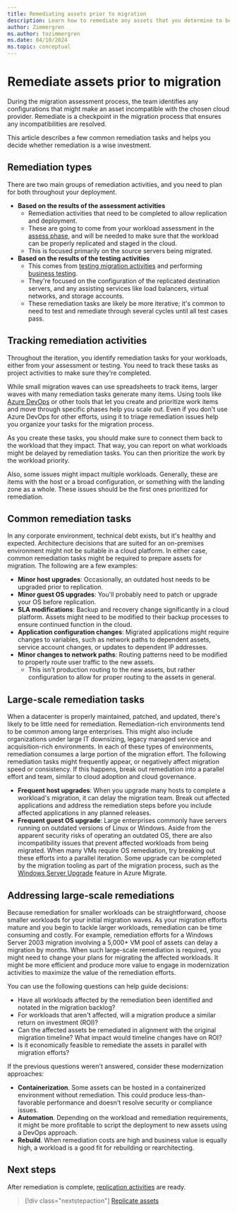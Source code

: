 ```yaml
---
title: Remediating assets prior to migration
description: Learn how to remediate any assets that you determine to be incompatible with your chosen cloud provider before migration begins.
author: Zimmergren
ms.author: tozimmergren
ms.date: 04/10/2024
ms.topic: conceptual
---
```


# Remediate assets prior to migration

During the migration assessment process, the team identifies any configurations that might make an asset incompatible with the chosen cloud provider. Remediate is a checkpoint in the migration process that ensures any incompatibilities are resolved.

This article describes a few common remediation tasks and helps you decide whether remediation is a wise investment.

## Remediation types

There are two main groups of remediation activities, and you need to plan for both throughout your deployment.

- **Based on the results of the assessment activities**
  - Remediation activities that need to be completed to allow replication and deployment.
  - These are going to come from your workload assessment in the [assess phase](../assess/index.md), and will be needed to make sure that the workload can be properly replicated and staged in the cloud.
  - This is focused primarily on the source servers being migrated.
- **Based on the results of the testing activities**
  - This comes from [testing migration activities](../deploy/migration-test.md) and performing [business testing](../release/business-test.md).
  - They're focused on the configuration of the replicated destination servers, and any assisting services like load balancers, virtual networks, and storage accounts.
  - These remediation tasks are likely be more iterative; it's common to need to test and remediate through several cycles until all test cases pass.

## Tracking remediation activities

Throughout the iteration, you identify remediation tasks for your workloads, either from your assessment or testing. You need to track these tasks as project activities to make sure they're completed.

While small migration waves can use spreadsheets to track items, larger waves with many remediation tasks generate many items. Using tools like [Azure DevOps](/azure/devops/boards/backlogs/manage-bugs) or other tools that let you create and prioritize work items and move through specific phases help you scale out. Even if you don't use Azure DevOps for other efforts, using it to triage remediation issues help you organize your tasks for the migration process.

As you create these tasks, you should make sure to connect them back to the workload that they impact. That way, you can report on what workloads might be delayed by remediation tasks. You can then prioritize the work by the workload priority.

Also, some issues might impact multiple workloads. Generally, these are items with the host or a broad configuration, or something with the landing zone as a whole. These issues should be the first ones prioritized for remediation.

## Common remediation tasks

In any corporate environment, technical debt exists, but it's healthy and expected. Architecture decisions that are suited for an on-premises environment might not be suitable in a cloud platform. In either case, common remediation tasks might be required to prepare assets for migration. The following are a few examples:

- **Minor host upgrades**: Occasionally, an outdated host needs to be upgraded prior to replication.
- **Minor guest OS upgrades**: You'll probably need to patch or upgrade your OS before replication.
- **SLA modifications**: Backup and recovery change significantly in a cloud platform. Assets might need to be modified to their backup processes to ensure continued function in the cloud.
- **Application configuration changes**: Migrated applications might require changes to variables, such as network paths to dependent assets, service account changes, or updates to dependent IP addresses.
- **Minor changes to network paths**: Routing patterns need to be modified to properly route user traffic to the new assets.
  - This isn't production routing to the new assets, but rather configuration to allow for proper routing to the assets in general.

## Large-scale remediation tasks

When a datacenter is properly maintained, patched, and updated, there's likely to be little need for remediation. Remediation-rich environments tend to be common among large enterprises. This might also include organizations under large IT downsizing, legacy managed service and acquisition-rich environments. In each of these types of environments, remediation consumes a large portion of the migration effort. The following remediation tasks might frequently appear, or negatively affect migration speed or consistency. If this happens, break out remediation into a parallel effort and team, similar to cloud adoption and cloud governance.

- **Frequent host upgrades**: When you upgrade many hosts to complete a workload's migration, it can delay the migration team. Break out affected applications and address the remediation steps before you include affected applications in any planned releases.
- **Frequent guest OS upgrade**: Large enterprises commonly have servers running on outdated versions of Linux or Windows. Aside from the apparent security risks of operating an outdated OS, there are also incompatibility issues that prevent affected workloads from being migrated. When many VMs require OS remediation, try breaking out these efforts into a parallel iteration.    Some upgrade can be completed by the migration tooling as part of the migration process, such as the [Windows Server Upgrade](/azure/migrate/how-to-upgrade-windows) feature in Azure Migrate.

## Addressing large-scale remediations

Because remediation for smaller workloads can be straightforward, choose smaller workloads for your initial migration waves. As your migration efforts mature and you begin to tackle larger workloads, remediation can be time consuming and costly. For example, remediation efforts for a Windows Server 2003 migration involving a 5,000+ VM pool of assets can delay a migration by months. When such large-scale remediation is required, you might need to change your plans for migrating the affected workloads.  It might be more efficient and produce more value to engage in modernization activities to maximize the value of the remediation efforts.

You can use the following questions can help guide decisions:

- Have all workloads affected by the remediation been identified and notated in the migration backlog?
- For workloads that aren't affected, will a migration produce a similar return on investment (ROI)?
- Can the affected assets be remediated in alignment with the original migration timeline? What impact would timeline changes have on ROI?
- Is it economically feasible to remediate the assets in parallel with migration efforts?

If the previous questions weren't answered, consider these modernization approaches:

- **Containerization**. Some assets can be hosted in a containerized environment without remediation. This could produce less-than-favorable performance and doesn't resolve security or compliance issues.
- **Automation**. Depending on the workload and remediation requirements, it might be more profitable to script the deployment to new assets using a DevOps approach.
- **Rebuild**. When remediation costs are high and business value is equally high, a workload is a good fit for rebuilding or rearchitecting.

## Next steps

After remediation is complete, [replication activities](./replicate.md) are ready.

> [!div class="nextstepaction"]
> [Replicate assets](./replicate.md)
